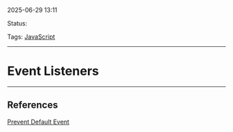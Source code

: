 
2025-06-29 13:11

Status:

Tags: [JavaScript](../../../3%20-%20Tags/JavaScript.md)

---
# Event Listeners


 
---
## References
[Prevent Default Event](../../../2%20-%20Source%20Material/FrontEnd%20Material/Prevent%20Default%20Event.md)